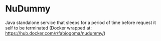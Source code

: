# NuDummy

Java standalone service that sleeps for a period of time before request it self to be terminated
(Docker wrapped at: https://hub.docker.com/r/fabiogoma/nudummy/)
